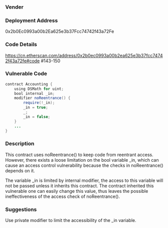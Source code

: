 ### Vender



### Deployment Address

0x2b0Ec0993a00b2Ea625e3b37Fcc74742f43a72Fe

### Code Details

https://cn.etherscan.com/address/0x2b0ec0993a00b2ea625e3b37fcc74742f43a72fe#code #143-150

### Vulnerable Code

```java
contract Accounting {
    using DSMath for uint;
    bool internal _in;
    modifier noReentrance() {
        require(!_in);
        _in = true;
        _;
        _in = false;
    }
    ...
}
```

### Description

This contract uses noReentrance() to keep code from reentrant access. However, there exists a loose limitation on the bool variable _in, which can cause an access control vulnerability because the checks in noReentrance() depends on it.

The variable _in is limited by internal modifier, the access to this variable will not be passed unless it inherits this contract. The contract inherited this vulnerable one can easily change this value, thus leaves the possible ineffectiveness of the access check of noReentrance().

###  Suggestions

Use private modifier to limit the accessibility of the _in variable.